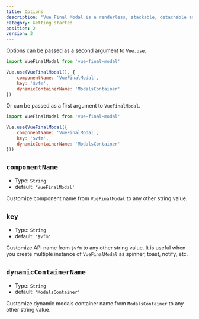 ```yaml
---
title: Options
description: 'Vue Final Modal is a renderless, stackable, detachable and lightweight modal component.'
category: Getting started
position: 2
version: 3
---
```


Options can be passed as a second argument to `Vue.use`.

```js
import VueFinalModal from 'vue-final-modal'

Vue.use(VueFinalModal(), { 
    componentName: 'VueFinalModal',
    key: '$vfm',    
    dynamicContainerName: 'ModalsContainer'
})
```

Or can be passed as a first argument to `VueFinalModal`.

```js
import VueFinalModal from 'vue-final-modal'

Vue.use(VueFinalModal({ 
    componentName: 'VueFinalModal',
    key: '$vfm',    
    dynamicContainerName: 'ModalsContainer'
}))
```

## `componentName`

- Type: `String`
- default: `'VueFinalModal'`

Customize component name from `VueFinalModal` to any other string value.

## `key`

- Type: `String`
- default: `'$vfm'`

Customize API name from `$vfm` to any other string value. 
<alert>It is useful when you create multiple instance of  `VueFinalModal` as spinner, toast, notify, etc.</alert>

## `dynamicContainerName`

- Type: `String`
- default: `'ModalsContainer'`

Customize dynamic modals container name from `ModalsContainer` to any other string value.
